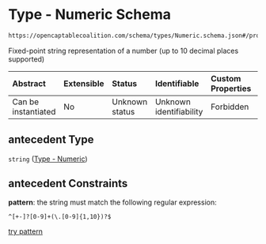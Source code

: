 # Type - Numeric Schema

```txt
https://opencaptablecoalition.com/schema/types/Numeric.schema.json#/properties/antecedent
```

Fixed-point string representation of a number (up to 10 decimal places supported)

| Abstract            | Extensible | Status         | Identifiable            | Custom Properties | Additional Properties | Access Restrictions | Defined In                                                                        |
| :------------------ | :--------- | :------------- | :---------------------- | :---------------- | :-------------------- | :------------------ | :-------------------------------------------------------------------------------- |
| Can be instantiated | No         | Unknown status | Unknown identifiability | Forbidden         | Allowed               | none                | [Ratio.schema.json*](../../schema/types/Ratio.schema.json "open original schema") |

## antecedent Type

`string` ([Type - Numeric](ratio-properties-type---numeric-1.md))

## antecedent Constraints

**pattern**: the string must match the following regular expression: 

```regexp
^[+-]?[0-9]+(\.[0-9]{1,10})?$
```

[try pattern](https://regexr.com/?expression=%5E%5B%2B-%5D%3F%5B0-9%5D%2B\(%5C.%5B0-9%5D%7B1%2C10%7D\)%3F%24 "try regular expression with regexr.com")
